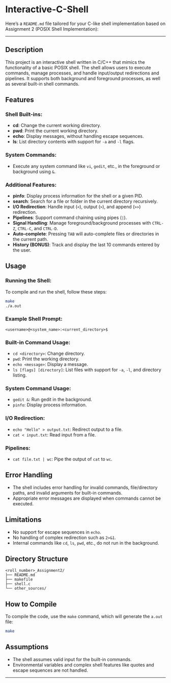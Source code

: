 # Interactive-C-Shell
Here’s a `README.md` file tailored for your C-like shell implementation based on Assignment 2 (POSIX Shell Implementation):

---


## Description

This project is an interactive shell written in C/C++ that mimics the functionality of a basic POSIX shell. The shell allows users to execute commands, manage processes, and handle input/output redirections and pipelines. It supports both background and foreground processes, as well as several built-in shell commands.

## Features

### Shell Built-ins:
- **cd**: Change the current working directory.
- **pwd**: Print the current working directory.
- **echo**: Display messages, without handling escape sequences.
- **ls**: List directory contents with support for `-a` and `-l` flags.

### System Commands:
- Execute any system command like `vi`, `gedit`, etc., in the foreground or background using `&`.

### Additional Features:
- **pinfo**: Display process information for the shell or a given PID.
- **search**: Search for a file or folder in the current directory recursively.
- **I/O Redirection**: Handle input (`<`), output (`>`), and append (`>>`) redirection.
- **Pipelines**: Support command chaining using pipes (`|`).
- **Signal Handling**: Manage foreground/background processes with `CTRL-Z`, `CTRL-C`, and `CTRL-D`.
- **Auto-complete**: Pressing `TAB` will auto-complete files or directories in the current path.
- **History (BONUS)**: Track and display the last 10 commands entered by the user.

## Usage

### Running the Shell:
To compile and run the shell, follow these steps:

```bash
make
./a.out
```

### Example Shell Prompt:
```
<username>@<system_name>:<current_directory>$
```

### Built-in Command Usage:
- `cd <directory>`: Change directory.
- `pwd`: Print the working directory.
- `echo <message>`: Display a message.
- `ls [flags] [directory]`: List files with support for `-a`, `-l`, and directory listing.

### System Command Usage:
- `gedit &`: Run gedit in the background.
- `pinfo`: Display process information.

### I/O Redirection:
- `echo "Hello" > output.txt`: Redirect output to a file.
- `cat < input.txt`: Read input from a file.

### Pipelines:
- `cat file.txt | wc`: Pipe the output of `cat` to `wc`.

## Error Handling

- The shell includes error handling for invalid commands, file/directory paths, and invalid arguments for built-in commands.
- Appropriate error messages are displayed when commands cannot be executed.

## Limitations
- No support for escape sequences in `echo`.
- No handling of complex redirection such as `2>&1`.
- Internal commands like `cd`, `ls`, `pwd`, etc., do not run in the background.

## Directory Structure

```
<roll_number>_Assignment2/
├── README.md
├── makefile
├── shell.c
└── other_sources/
```

## How to Compile

To compile the code, use the `make` command, which will generate the `a.out` file:

```bash
make
```

## Assumptions
- The shell assumes valid input for the built-in commands.
- Environmental variables and complex shell features like quotes and escape sequences are not handled.


---

